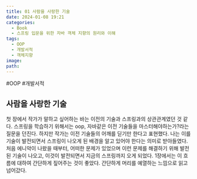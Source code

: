 ```yaml
---
title: 01 사람을 사랑한 기술
date: 2024-01-08 19:21
categories:
  - Book
  - 스프링 입문을 위한 자바 객체 지향의 원리와 이해
tags:
  - OOP
  - 개발서적
  - 객체지향
image: 
path:
---
```

#OOP #개발서적 

## 사람을 사랑한 기술
첫 장에서 작가가 말하고 싶어하는 바는 이전의 기술과 스프링과의 상관관계였던 것 같다. 스프링을 학습하기 위해서는 oop, 자바같은 이전 기술들을 마스터해야하는가?라는 질문을 던진다. 하지만 작가는 이전 기술들의 어깨를 딛기만 한다고 표현했다. 나는 이를 기술이 발전되면서 스프링이 나오게 된 배경을 알고 있어야 한다는 의미로 받아들였다. 처음 에니악이 나왔을 때부터, 어떠한 문제가 있었으며 이런 문제를 해결하기 위해 발전된 기술이 나오고, 이것이 발전되면서 지금의 스프링까지 오게 되었다. 1장에서는 이 흐름에 대하여 간단하게 짚어주는 것이 좋았다. 간단하게 머리를 예열하는 느낌으로 읽고 넘어갔다.